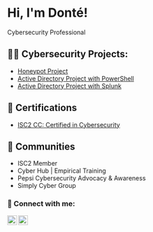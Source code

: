 <h1>Hi, I'm Donté! <br/></h1>
  <a>Cybersecurity Professional</a> 

<h2>👨‍💻 Cybersecurity Projects:</h2>

  - [Honeypot Project]()
  - [Active Directory Project with PowerShell](https://github.com/VAcyberTaye/ActiveDirectoryLabWPowerShell.git)
  - [Active Directory Project with Splunk](https://github.com/joshmadakor1/Algorithms-Practice)

<h2>📄 Certifications </h2>

- [ISC2 CC: Certified in Cybersecurity](https://www.credly.com/badges/d8191da1-2427-4baa-a501-1a6aba1a8490/public_url)

<h2>👥 Communities</h2>

- ISC2 Member
- Cyber Hub | Empirical Training
- Pepsi Cybersecurity Advocacy & Awareness
- Simply Cyber Group



<h3> 🤳 Connect with me:</h3>

[<img align="left" alt="JoshMadakor | LinkedIn" width="22px" src="https://cdn.jsdelivr.net/npm/simple-icons@v3/icons/linkedin.svg" />][linkedin]
[<img align="left" alt="JoshMadakor | Instagram" width="22px" src="https://cdn.jsdelivr.net/npm/simple-icons@v3/icons/instagram.svg" />][instagram]

[instagram]: https://www.instagram.com/taye_supreme/
[linkedin]: https://www.linkedin.com/in/taye-chandler-53228a8a

<!--
**VAcyberTaye/VAcyberTaye** is a ✨ _special_ ✨ repository because its `README.md` (this file) appears on your GitHub profile.

Here are some ideas to get you started:

- 🔭 I’m currently working on ...
- 🌱 I’m currently learning ...
- 👯 I’m looking to collaborate on ...
- 🤔 I’m looking for help with ...
- 💬 Ask me about ...
- 📫 How to reach me: ...
- 😄 Pronouns: ...
- ⚡ Fun fact: ...
-->
